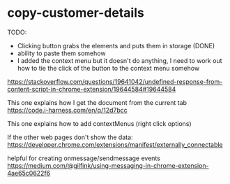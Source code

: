 # copy-customer-details

TODO:
- Clicking button grabs the elements and puts them in storage (DONE)
- ability to paste them somehow
- I added the context menu but it doesn't do anything, I need to work out how to tie the click of the button to the context menu somehow


https://stackoverflow.com/questions/19641042/undefined-response-from-content-script-in-chrome-extension/19644584#19644584


This one explains how I get the document from the current tab
https://code.i-harness.com/en/q/12d7bcc

This one explains how to add contextMenus (right click options)

If the other web pages don't show the data:
https://developer.chrome.com/extensions/manifest/externally_connectable


helpful for creating onmessage/sendmessage events
https://medium.com/@gilfink/using-messaging-in-chrome-extension-4ae65c0622f6
